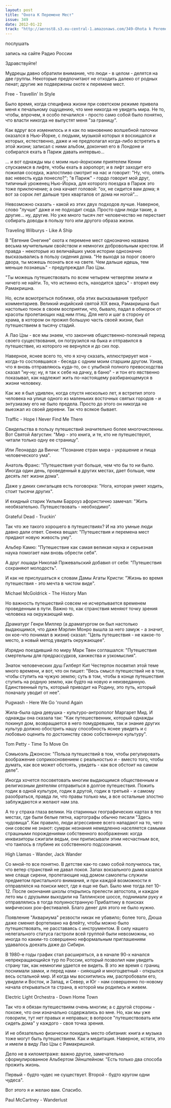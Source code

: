 ```yaml
---
layout: post
title: "Охота К Перемене Мест"
issue: 349
date: 2012-01-22
track: "http://aerost8.s3.eu-central-1.amazonaws.com/349-Ohota k Peremene Mest.mp3"
---
```


послушать

запись на сайте Радио России

Здравствуйте!

Мудрецы давно обратили внимание, что люди - в целом - делятся на две группы. Некоторые предпочитают не отходить далеко от родных пенат; другие же подвержены охоте к перемене мест.

Free - Travellin' In Style

Было время, когда специфика жизни при советском режиме привела меня к печальному ощущению, что мне никогда не увидеть мира. Не то, чтобы, впрочем, я особо печалился - просто само собой было понятно, что власти никогда не выпустят меня "за границу".

Как вдруг все изменилось и я как по мановению волшебной палочки оказался в Нью-Йорке, с людьми, музыкой которых я восхищался и которых, естественно, даже и не предполагал когда-либо встретить в этой жизни; записал с ними альбом, докончил его в Лондоне и собирался ехать в Париж давать интервью...

... и вот однажды мы с моим нью-йоркским приятелем Кенни спускаемся в лифте, чтобы ехать в аэропорт; и в лифт заходит его пожилая соседка, жалостливо смотрит на нас и говорит: "Ну, что, опять вас невесть куда понесло?"; "в Париж" - гордо говорит мой друг, типичный уроженец Нью-Йорка, для которого поездка в Париж это тоже приключение; а она качает головой: "ох, не сидится вам дома; я вот за сорок лет дальше трех кварталов от дома ни ногой"...

Невозможно сказать - какой из этих двух подходов лучше. Наверное, слово "лучше" даже и не подходит сюда. Просто одни люди такие, а другие... ну, другие. Но уже много тысяч лет человечество не перестает собирать доводы в пользу того или другого образа жизни.

Traveling Wilburys - Like A Ship

В "Евгение Онегине" охота к перемене мест однозначно названа весьма мучительным свойством и немногих добровольным крестом. И правда - некоторые из величайших умов истории однозначно высказывались в пользу сидения дома. "Не выходя за порог своего двора, ты можешь познать все на свете. Чем дальше идешь, тем меньше познаешь" - предупреждал Лао Цзы.

"Ты можешь путешествовать по всем четырем четвертям земли и ничего не найти. То, что истинно есть, находится здесь" - вторил ему Рамакришна.

Но, если всмотреться поближе, оба этих высказывания требуют комментариев. Великий индийский святой XIX века, Рамакришна был настолько тонок в своем восприятии, что, бывало, падал в обморок от красоты пролетающих над ним птиц. Для него и шаг в сторону от храма, в котором он прожил большую часть своей жизни, был путешествием в тысячу стадий.

А Лао Цзы - все мы знаем, что закончив общественно-полезный период своего существования, он погрузился на быка и отправился в путешествие, из которого не вернулся и до сих пор.

Наверное, яснее всего то, что я хочу сказать, иллюстрирует моя - когда-то состоявшаяся - беседа с одним моим старшим другом. Узнав, что я вновь отправляюсь куда-то, он с улыбкой полного превосходства сказал "ну-ну; ну, я так к себе на дачку, в баню" - и тон его явственно показывал, как надлежит жить по-настоящему разбирающемуся в жизни человеку.

Как же я был удивлен, когда спустя несколько лет, я встретил этого человека на улице одного из маленьких восточных святых городов - и энтузиазму его не было предела. Просто до этого он никогда не выезжал из своей деревни. Так что всякое бывает.

Traffic - Hope I Never Find Me There

Свидельства в пользу путешествий значительно более многочисленны. Вот Cвятой Августин: "Мир - это книга, и те, кто не путешествуют, читали только одну ее страницу".

Или Леонардо да Винчи: "Познание стран мира - украшение и пища человеческого ума".

Анатоль Франс: "Путешествия учат больше, чем что бы то ни было. Иногда один день, проведенный в других местах, дает больше, чем десять лет жизни дома".

Даже у диких сингальцев есть поговорка: "Нога, которая умеет ходить, стоит тысячи других".

И ехидный старик Уильям Барроуз афористично замечал: "Жить необязательно. Путешествовать - необходимо".

Grateful Dead - Truckin'

Так что же такого хорошего в путешествиях? И на это умные люди давно дали ответ. Сенека вещал: "Путешествия и перемена мест придают новую живость уму".

Альбер Камю: "Путешествие как самая великая наука и серьезная наука помогает нам вновь обрести себя".

А друг лошади Николай Пржевальский добавил от себя: "Путешествия сохраняют молодость".

И как не прислушаться к словам Дамы Агаты Кристи: "Жизнь во время путешествия - это мечта в чистом виде".

Michael McGoldrick - The History Man

Но важность путешествий совсем не исчерпывается временем проведенным в пути. Важно то, как странствия меняют точку зрения человека на окружающий мир.

Драматург Генри Миллер (а драматургом он был настолько выдающимся, что даже Мэрлин Монро вышла за него замуж - а значит, он кое-что понимал в жизни) сказал: "Цель путешествия - не какое-то место, а новый метод увидеть окружающее".

Изрядно поездивший по миру Марк Твен соглашался: "Путешествия смертельны для предрассудков, ханжества и узкомыслия".

Знаток человеческих душ Гилберт Кит Честертон посвятил этой теме много времени, и вот, что он пишет: "Весь смысл путешествий не в том, чтобы ступить на чужую землю; суть в том, чтобы в конце путешествия ступить на родную землю, как будто на новую и неизведанную. Единственный путь, который приводит на Родину, это путь, который поначалу уводит от нее".

Pugwash - Here We Go 'round Again

Жила-была одна девушка - культуро-антрополог Маргарет Мид. И однажды она сказала так: "Как путешественник, который однажды покинул дом, возвращается в него помудревшим, так и знание других культур должно обострить нашу способность яснее увидеть и с любовью оценить по достоинству свою собственную культуру".

Tom Petty - Time To Move On

Сэмьюэль Джонсон: "Польза путешествий в том, чтобы регулировать воображение соприкосновением с реальностью и - вместо того, чтобы думать, как все может обстоять, увидеть - как все обстоит на самом деле".

Иногда хочется посоветовать многим выдающимся общественным и религиозным деятелям отправиться в долгое путешествия. Пожить годик в одной культуре, годик в другой, годик в третьей - и самому разобраться, правда ли, что правы только мы, а все остальные злостно заблуждаются и желают нам зла.

А то у страха глаза велики. На старинных географических картах в тех местах, где были белые пятна, картографы обычно писали "Здесь чудовища". Как правило, люди агрессивнее всего нападают на то, чего они совсем не знают: сумрак незнания немедленно населяется самыми страшными порождениями собственного воображения: когда инквизиторы сжигали ведьм, они приписывали этим несчастным все, что таилось в глубине их собственного подсознания.

High Llamas - Wander, Jack Wander

Со мной-то все понятно. В детстве как-то само собой получилось так, что ветер странствий не давал покоя. Запах вокзального дыма казался мне слаще сирени, пролетающие над домом самолеты служили предметом пристального внимания, и при каждой возможности я отправлялся на поиски мест, где я еще не был. Было мне тогда лет 10-12. После окончания школы открылись прелести автостопа, и каждое лето мы c друзьями выходили на Таллинское шоссе, поднимали руку и отправлялись в тогда полуиностранную Прибалтику в поисках мифических рок-фестивалей. Благо денег для этого не было нужно.

Появление "Аквариума" резвости никак не убавило; более того, Дюша даже сменил фортепиано на флейту, чтобы можно было путешествовать, не расставаясь с инструментом. В силу нашего нелегального статуса гастроли всей группой были невозможны, но иногда по каким-то совершенно неформальным приглашениям удавалось доехать даже до Сибири.

В 1980-е годы график стал расширяться, а в начале 90-х начался непрекращающийся тур по России, который позволил нам увидеть страну так, как немногим удается ее видеть. В это же время с границ поснимали замки, и перед нами - сияющий и многоцветный - открылся весь остальной мир. И когда мы восхитились им, распробовали его, увидели и Восток, и Запад, и Север, и Юг - нам совершенно по-новому начала открываться та страна, в которой мы родились и живем.

Electric Light Orchestra - Down Home Town

Так что я обязан путешествиям очень многим; а с другой стороны - похоже, что они изначально содержались во мне. Но, как мы уже говорили, тут нет правых и неправых; в вопросе "путешествовать или сидеть дома" у каждого - своя точка зрения.

И не обязательно физически покидать место обитания: книга и музыка тоже могут быть путешествием. Как и медитация. Наверное, кстати, это и имели в виду Лао Цзы с Рамакришной.

Дело не в километраже: важно другое, замечательно сформулированное Альбертом Эйнштейном: "Есть только два способа прожить жизнь.

Первый - будто чудес не существует. Второй - будто кругом одни чудеса".

Вот этого я и желаю вам. Спасибо.

Paul McCartney - Wanderlust
